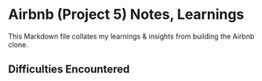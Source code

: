 # Airbnb (Project 5) Notes, Learnings

This Markdown file collates my learnings & insights from building the Airbnb clone.

## Difficulties Encountered
